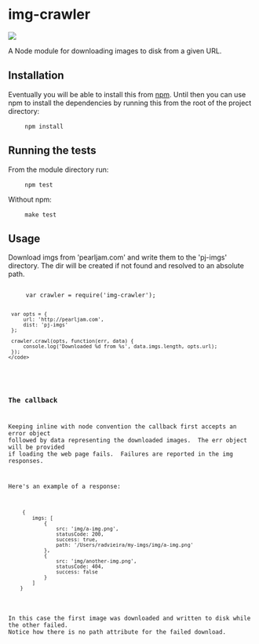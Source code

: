 <h1>img-crawler</h1>
<a href="https://travis-ci.org/radvieira/img-crawler">
	<img src="https://travis-ci.org/radvieira/img-crawler.png" />
</a>
<p>A Node module for downloading images to disk from a given URL.</p>
<h2>Installation</h2>
<p>Eventually you will be able to install this from 
<a href="http://github.com/isaacs/npm">npm</a>.  Until then you can use npm to install the 
dependencies by running this from the root of the project directory:</p>
<pre>
    <code>npm install</code>
</pre>
<h2>Running the tests</h2>
<p>From the module directory run:</p>
<pre>
    <code>npm test</code>
</pre>
<p>Without npm:</p>
<pre>
    <code>make test</code>
</pre>
<h2>Usage</h2>
<p>Download imgs from 'pearljam.com' and write them to the 'pj-imgs' directory.  
The dir will be created if not found and resolved to an absolute path.
</p>
<pre><code>
     var crawler = require('img-crawler');
          
     var opts = {
         url: 'http://pearljam.com',
         dist: 'pj-imgs'
     };
     
     crawler.crawl(opts, function(err, data) {
         console.log('Downloaded %d from %s', data.imgs.length, opts.url);
     });    
    </code>
</pre>
<h3>The callback</h3>
<p>Keeping inline with node convention the callback first accepts an error object 
followed by data representing the downloaded images.  The err object will be provided
if loading the web page fails.  Failures are reported in the img responses.
</p>
<p>Here's an example of a response:</p>
<pre>
    <code>{
        imgs: [
            {
                src: 'img/a-img.png', 
                statusCode: 200,
                success: true,
                path: '/Users/radvieira/my-imgs/img/a-img.png'
            },
            {
                src: 'img/another-img.png', 
                statusCode: 404,
                success: false
            }            
        ]
    }
    </code>
</pre>
<p>In this case the first image was downloaded and written to disk while the other failed.
Notice how there is no path attribute for the failed download.
</p>
